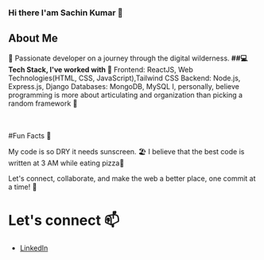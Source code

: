 ### Hi there I'am Sachin Kumar 👋

## About Me
👋 Passionate developer on a journey through the digital wilderness.
**##💻 Tech Stack, I've worked with 🧰**
Frontend: ReactJS, Web Technologies(HTML, CSS, JavaScript),Tailwind CSS
Backend: Node.js, Express.js, Django
Databases: MongoDB, MySQL
I, personally, believe programming is more about articulating and organization than picking a random framework 🤷

<br><br>
#Fun Facts 🤯

My code is so DRY it needs sunscreen. 🏖️
I believe that the best code is written at 3 AM while eating pizza🍕

Let's connect, collaborate, and make the web a better place, one commit at a time! 🚀
# Let's connect 📫
- [LinkedIn](https://www.linkedin.com/in/sachin-kumar-maheshwarappa/)


